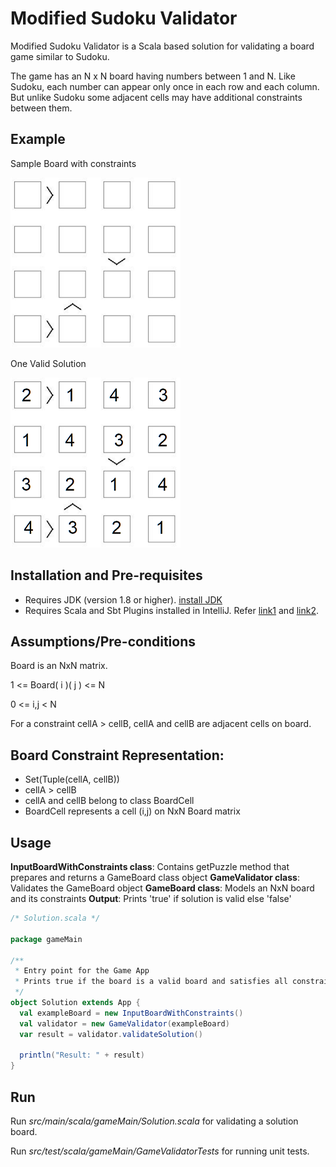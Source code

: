 # Modified Sudoku Validator 
Modified Sudoku Validator is a Scala based solution for validating a board game similar to Sudoku.

The game has an N x N board having numbers between 1 and N. Like Sudoku, each
number can appear only once in each row and each column. But unlike Sudoku some
adjacent cells may have additional constraints between them.

## Example
Sample Board with constraints

![Sample Board](ReadMeFiles/SampleBoard.png)


One Valid Solution

![Sample Soultion](ReadMeFiles/SolutionSample.png)

## Installation and Pre-requisites
* Requires JDK (version 1.8 or higher). [install JDK](https://www.oracle.com/java/technologies/javase/javase-jdk8-downloads.html)
* Requires Scala and Sbt Plugins installed in IntelliJ.
Refer [link1](https://docs.scala-lang.org/getting-started/intellij-track/building-a-scala-project-with-intellij-and-sbt.html) 
and [link2](https://www.jetbrains.com/help/idea/sbt-support.html). 

## Assumptions/Pre-conditions
Board is an NxN matrix.

1 <= Board( i )( j ) <= N

0 <= i,j < N 

For a constraint cellA > cellB, cellA and cellB are adjacent cells on board.

## Board Constraint Representation: 

* Set(Tuple(cellA, cellB))
* cellA > cellB
* cellA and cellB belong to class BoardCell
* BoardCell represents a cell (i,j) on NxN Board matrix

## Usage
**InputBoardWithConstraints class**: Contains getPuzzle method that prepares and returns a GameBoard class object
**GameValidator class**: Validates the GameBoard object 
**GameBoard class**: Models an NxN board and its constraints
**Output**: Prints 'true' if solution is valid else 'false'

```scala
/* Solution.scala */

package gameMain

/**
 * Entry point for the Game App
 * Prints true if the board is a valid board and satisfies all constraints else false
 */
object Solution extends App {
  val exampleBoard = new InputBoardWithConstraints()
  val validator = new GameValidator(exampleBoard)
  var result = validator.validateSolution()

  println("Result: " + result)
}
```

## Run
Run *src/main/scala/gameMain/Solution.scala* for validating a solution board.

Run *src/test/scala/gameMain/GameValidatorTests* for running unit tests.
